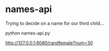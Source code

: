 # names-api
Trying to decide on a name for our third child...


python names-api.py

http://127.0.0.1:8080/randfemale?num=30

